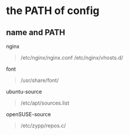the PATH of config 
======

name and PATH
------

nginx
> /etc/nginx/nginx.conf
> /etc/nginx/vhosts.d/ 

font
> /usr/share/font/

ubuntu-source
> /etc/apt/sources.list

openSUSE-source
> /etc/zypp/repos.c/

